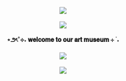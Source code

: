 <p align="center">
<img src="https://github.com/user-attachments/assets/cf92693d-b2f1-4d98-899e-dfd513bce7ee"</b><br><br>
<img src="https://github.com/user-attachments/assets/2645809a-a9d5-4e56-b2c9-5cd83bb475a8"</b><br><br>
<b>⋆౨ৎ˚⟡˖ 𝐰𝐞𝐥𝐜𝐨𝐦𝐞 𝐭𝐨 𝐨𝐮𝐫 𝐚𝐫𝐭 𝐦𝐮𝐬𝐞𝐮𝐦 ⊹ ࣪ ˖</b><br></br>
<b><img src="https://komarev.com/ghpvc/?username=gxrextism&style=for-the-badge&label=✦&color=ff00ff"</b><br><br>
<img src="https://github.com/user-attachments/assets/cf92693d-b2f1-4d98-899e-dfd513bce7ee"</b><br><br></b></p>
